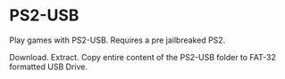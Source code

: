 # PS2-USB
Play games with PS2-USB. Requires a pre jailbreaked PS2.

Download. Extract. Copy entire content of the PS2-USB folder to FAT-32 formatted USB Drive.
